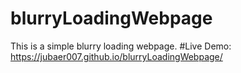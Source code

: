 # blurryLoadingWebpage
This is a simple blurry loading webpage.
#Live Demo:
https://jubaer007.github.io/blurryLoadingWebpage/
